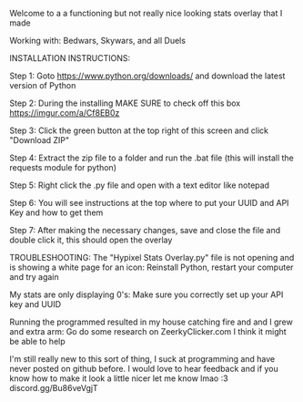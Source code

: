 Welcome to a a functioning but not really nice looking stats overlay that I made

Working with: Bedwars, Skywars, and all Duels


INSTALLATION INSTRUCTIONS:

Step 1: Goto https://www.python.org/downloads/ and download the latest version of Python

Step 2: During the installing MAKE SURE to check off this box https://imgur.com/a/Cf8EB0z

Step 3: Click the green button at the top right of this screen and click "Download ZIP"

Step 4: Extract the zip file to a folder and run the .bat file (this will install the requests module for python)

Step 5: Right click the .py file and open with a text editor like notepad

Step 6: You will see instructions at the top where to put your UUID and API Key and how to get them

Step 7: After making the necessary changes, save and close the file and double click it, this should open the overlay



TROUBLESHOOTING:
The "Hypixel Stats Overlay.py" file is not opening and is showing a white page for an icon: 
	Reinstall Python, restart your computer and try again

My stats are only displaying 0's: 
	Make sure you correctly set up your API key and UUID
	
Running the programmed resulted in my house catching fire and and I grew and extra arm: 
	Go do some research on ZeerkyClicker.com I think it might be able to help



I'm still really new to this sort of thing, I suck at programming and have never posted on github before. I would love to hear feedback and if you know how to make it look a little nicer let me know lmao :3
discord.gg/Bu86veVgjT
